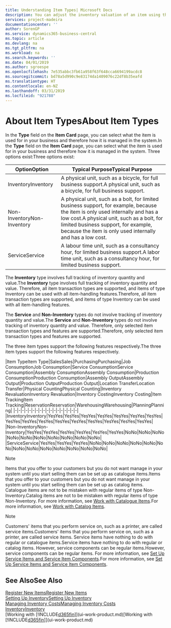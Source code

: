 ```yaml
---
title: Understanding Item Types| Microsoft Docs
description: You can adjust the inventory valuation of an item using the FIFO or Average costing methods, for example, when item costs change for reasons other than transactions.
services: project-madeira
documentationcenter: ''
author: SorenGP
ms.service: dynamics365-business-central
ms.topic: article
ms.devlang: na
ms.tgt_pltfrm: na
ms.workload: na
ms.search.keywords: ''
ms.date: 04/01/2019
ms.author: sgroespe
ms.openlocfilehash: 7e535abbc3fb61a958f63f648cca6694199acdc8
ms.sourcegitcommit: bd78a5d990c9e83174da1409076c22df8b35eafd
ms.translationtype: HT
ms.contentlocale: en-NZ
ms.lasthandoff: 03/31/2019
ms.locfileid: "921788"
---
```

# <a name="about-item-types"></a><span data-ttu-id="c6ae1-103">About Item Types</span><span class="sxs-lookup"><span data-stu-id="c6ae1-103">About Item Types</span></span>
<span data-ttu-id="c6ae1-104">In the **Type** field on the **Item Card** page, you can select what the item is used for in your business and therefore how it is managed in the system.</span><span class="sxs-lookup"><span data-stu-id="c6ae1-104">In the **Type** field on the **Item Card** page, you can select what the item is used for in your business and therefore how it is managed in the system.</span></span> <span data-ttu-id="c6ae1-105">Three options exist:</span><span class="sxs-lookup"><span data-stu-id="c6ae1-105">Three options exist:</span></span>

|<span data-ttu-id="c6ae1-106">Option</span><span class="sxs-lookup"><span data-stu-id="c6ae1-106">Option</span></span>|<span data-ttu-id="c6ae1-107">Typical Purpose</span><span class="sxs-lookup"><span data-stu-id="c6ae1-107">Typical Purpose</span></span>|
|------|-----------|
|<span data-ttu-id="c6ae1-108">Inventory</span><span class="sxs-lookup"><span data-stu-id="c6ae1-108">Inventory</span></span>|<span data-ttu-id="c6ae1-109">A physical unit, such as a bicycle, for full business support.</span><span class="sxs-lookup"><span data-stu-id="c6ae1-109">A physical unit, such as a bicycle, for full business support.</span></span>|
|<span data-ttu-id="c6ae1-110">Non-Inventory</span><span class="sxs-lookup"><span data-stu-id="c6ae1-110">Non-Inventory</span></span>|<span data-ttu-id="c6ae1-111">A physical unit, such as a bolt, for limited business support, for example, because the item is only used internally and has a low cost.</span><span class="sxs-lookup"><span data-stu-id="c6ae1-111">A physical unit, such as a bolt, for limited business support, for example, because the item is only used internally and has a low cost.</span></span>|
|<span data-ttu-id="c6ae1-112">Service</span><span class="sxs-lookup"><span data-stu-id="c6ae1-112">Service</span></span>|<span data-ttu-id="c6ae1-113">A labour time unit, such as a consultancy hour, for limited business support.</span><span class="sxs-lookup"><span data-stu-id="c6ae1-113">A labor time unit, such as a consultancy hour, for limited business support.</span></span>|

<span data-ttu-id="c6ae1-114">The **Inventory** type involves full tracking of inventory quantity and value.</span><span class="sxs-lookup"><span data-stu-id="c6ae1-114">The **Inventory** type involves full tracking of inventory quantity and value.</span></span> <span data-ttu-id="c6ae1-115">Therefore, all item transaction types are supported, and items of type Inventory can be used with all item-handling features.</span><span class="sxs-lookup"><span data-stu-id="c6ae1-115">Therefore, all item transaction types are supported, and items of type Inventory can be used with all item-handling features.</span></span>

<span data-ttu-id="c6ae1-116">The **Service** and **Non-Inventory** types do not involve tracking of inventory quantity and value.</span><span class="sxs-lookup"><span data-stu-id="c6ae1-116">The **Service** and **Non-Inventory** types do not involve tracking of inventory quantity and value.</span></span> <span data-ttu-id="c6ae1-117">Therefore, only selected item transaction types and features are supported.</span><span class="sxs-lookup"><span data-stu-id="c6ae1-117">Therefore, only selected item transaction types and features are supported.</span></span>

<span data-ttu-id="c6ae1-118">The three item types support the following features respectively.</span><span class="sxs-lookup"><span data-stu-id="c6ae1-118">The three item types support the following features respectively.</span></span>

|<span data-ttu-id="c6ae1-119">Item Type</span><span class="sxs-lookup"><span data-stu-id="c6ae1-119">Item Type</span></span>|<span data-ttu-id="c6ae1-120">Sales</span><span class="sxs-lookup"><span data-stu-id="c6ae1-120">Sales</span></span>|<span data-ttu-id="c6ae1-121">Purchasing</span><span class="sxs-lookup"><span data-stu-id="c6ae1-121">Purchasing</span></span>|<span data-ttu-id="c6ae1-122">Job Consumption</span><span class="sxs-lookup"><span data-stu-id="c6ae1-122">Job Consumption</span></span>|<span data-ttu-id="c6ae1-123">Service Consumption</span><span class="sxs-lookup"><span data-stu-id="c6ae1-123">Service Consumption</span></span>|<span data-ttu-id="c6ae1-124">Assembly Consumption</span><span class="sxs-lookup"><span data-stu-id="c6ae1-124">Assembly Consumption</span></span>|<span data-ttu-id="c6ae1-125">Production Consumption</span><span class="sxs-lookup"><span data-stu-id="c6ae1-125">Production Consumption</span></span>|<span data-ttu-id="c6ae1-126">Assembly Output</span><span class="sxs-lookup"><span data-stu-id="c6ae1-126">Assembly Output</span></span>|<span data-ttu-id="c6ae1-127">Production Output</span><span class="sxs-lookup"><span data-stu-id="c6ae1-127">Production Output</span></span>|<span data-ttu-id="c6ae1-128">Location Transfer</span><span class="sxs-lookup"><span data-stu-id="c6ae1-128">Location Transfer</span></span>|<span data-ttu-id="c6ae1-129">Physical Counting</span><span class="sxs-lookup"><span data-stu-id="c6ae1-129">Physical Counting</span></span>|<span data-ttu-id="c6ae1-130">Inventory Revaluation</span><span class="sxs-lookup"><span data-stu-id="c6ae1-130">Inventory Revaluation</span></span>|<span data-ttu-id="c6ae1-131">Inventory Costing</span><span class="sxs-lookup"><span data-stu-id="c6ae1-131">Inventory Costing</span></span>|<span data-ttu-id="c6ae1-132">Item Tracking</span><span class="sxs-lookup"><span data-stu-id="c6ae1-132">Item Tracking</span></span>|<span data-ttu-id="c6ae1-133">Reservation</span><span class="sxs-lookup"><span data-stu-id="c6ae1-133">Reservation</span></span>|<span data-ttu-id="c6ae1-134">Warehousing</span><span class="sxs-lookup"><span data-stu-id="c6ae1-134">Warehousing</span></span>|<span data-ttu-id="c6ae1-135">Planning</span><span class="sxs-lookup"><span data-stu-id="c6ae1-135">Planning</span></span>|
|-|-|-|-|-|-|-|-|-|-|-|-|-|-|-|-|-|-|
|<span data-ttu-id="c6ae1-136">Inventory</span><span class="sxs-lookup"><span data-stu-id="c6ae1-136">Inventory</span></span>|<span data-ttu-id="c6ae1-137">Yes</span><span class="sxs-lookup"><span data-stu-id="c6ae1-137">Yes</span></span>|<span data-ttu-id="c6ae1-138">Yes</span><span class="sxs-lookup"><span data-stu-id="c6ae1-138">Yes</span></span>|<span data-ttu-id="c6ae1-139">Yes</span><span class="sxs-lookup"><span data-stu-id="c6ae1-139">Yes</span></span>|<span data-ttu-id="c6ae1-140">Yes</span><span class="sxs-lookup"><span data-stu-id="c6ae1-140">Yes</span></span>|<span data-ttu-id="c6ae1-141">Yes</span><span class="sxs-lookup"><span data-stu-id="c6ae1-141">Yes</span></span>|<span data-ttu-id="c6ae1-142">Yes</span><span class="sxs-lookup"><span data-stu-id="c6ae1-142">Yes</span></span>|<span data-ttu-id="c6ae1-143">Yes</span><span class="sxs-lookup"><span data-stu-id="c6ae1-143">Yes</span></span>|<span data-ttu-id="c6ae1-144">Yes</span><span class="sxs-lookup"><span data-stu-id="c6ae1-144">Yes</span></span>|<span data-ttu-id="c6ae1-145">Yes</span><span class="sxs-lookup"><span data-stu-id="c6ae1-145">Yes</span></span>|<span data-ttu-id="c6ae1-146">Yes</span><span class="sxs-lookup"><span data-stu-id="c6ae1-146">Yes</span></span>|<span data-ttu-id="c6ae1-147">Yes</span><span class="sxs-lookup"><span data-stu-id="c6ae1-147">Yes</span></span>|<span data-ttu-id="c6ae1-148">Yes</span><span class="sxs-lookup"><span data-stu-id="c6ae1-148">Yes</span></span>|<span data-ttu-id="c6ae1-149">Yes</span><span class="sxs-lookup"><span data-stu-id="c6ae1-149">Yes</span></span>|<span data-ttu-id="c6ae1-150">Yes</span><span class="sxs-lookup"><span data-stu-id="c6ae1-150">Yes</span></span>|<span data-ttu-id="c6ae1-151">Yes</span><span class="sxs-lookup"><span data-stu-id="c6ae1-151">Yes</span></span>|<span data-ttu-id="c6ae1-152">Yes</span><span class="sxs-lookup"><span data-stu-id="c6ae1-152">Yes</span></span>|
|<span data-ttu-id="c6ae1-153">Non-Inventory</span><span class="sxs-lookup"><span data-stu-id="c6ae1-153">Non-Inventory</span></span>|<span data-ttu-id="c6ae1-154">Yes</span><span class="sxs-lookup"><span data-stu-id="c6ae1-154">Yes</span></span>|<span data-ttu-id="c6ae1-155">Yes</span><span class="sxs-lookup"><span data-stu-id="c6ae1-155">Yes</span></span>|<span data-ttu-id="c6ae1-156">Yes</span><span class="sxs-lookup"><span data-stu-id="c6ae1-156">Yes</span></span>|<span data-ttu-id="c6ae1-157">Yes</span><span class="sxs-lookup"><span data-stu-id="c6ae1-157">Yes</span></span>|<span data-ttu-id="c6ae1-158">Yes</span><span class="sxs-lookup"><span data-stu-id="c6ae1-158">Yes</span></span>|<span data-ttu-id="c6ae1-159">Yes</span><span class="sxs-lookup"><span data-stu-id="c6ae1-159">Yes</span></span>|<span data-ttu-id="c6ae1-160">No</span><span class="sxs-lookup"><span data-stu-id="c6ae1-160">No</span></span>|<span data-ttu-id="c6ae1-161">No</span><span class="sxs-lookup"><span data-stu-id="c6ae1-161">No</span></span>|<span data-ttu-id="c6ae1-162">No</span><span class="sxs-lookup"><span data-stu-id="c6ae1-162">No</span></span>|<span data-ttu-id="c6ae1-163">No</span><span class="sxs-lookup"><span data-stu-id="c6ae1-163">No</span></span>|<span data-ttu-id="c6ae1-164">No</span><span class="sxs-lookup"><span data-stu-id="c6ae1-164">No</span></span>|<span data-ttu-id="c6ae1-165">No</span><span class="sxs-lookup"><span data-stu-id="c6ae1-165">No</span></span>|<span data-ttu-id="c6ae1-166">No</span><span class="sxs-lookup"><span data-stu-id="c6ae1-166">No</span></span>|<span data-ttu-id="c6ae1-167">No</span><span class="sxs-lookup"><span data-stu-id="c6ae1-167">No</span></span>|<span data-ttu-id="c6ae1-168">No</span><span class="sxs-lookup"><span data-stu-id="c6ae1-168">No</span></span>|<span data-ttu-id="c6ae1-169">No</span><span class="sxs-lookup"><span data-stu-id="c6ae1-169">No</span></span>|
|<span data-ttu-id="c6ae1-170">Service</span><span class="sxs-lookup"><span data-stu-id="c6ae1-170">Service</span></span>|<span data-ttu-id="c6ae1-171">Yes</span><span class="sxs-lookup"><span data-stu-id="c6ae1-171">Yes</span></span>|<span data-ttu-id="c6ae1-172">Yes</span><span class="sxs-lookup"><span data-stu-id="c6ae1-172">Yes</span></span>|<span data-ttu-id="c6ae1-173">Yes</span><span class="sxs-lookup"><span data-stu-id="c6ae1-173">Yes</span></span>|<span data-ttu-id="c6ae1-174">No</span><span class="sxs-lookup"><span data-stu-id="c6ae1-174">No</span></span>|<span data-ttu-id="c6ae1-175">No</span><span class="sxs-lookup"><span data-stu-id="c6ae1-175">No</span></span>|<span data-ttu-id="c6ae1-176">No</span><span class="sxs-lookup"><span data-stu-id="c6ae1-176">No</span></span>|<span data-ttu-id="c6ae1-177">No</span><span class="sxs-lookup"><span data-stu-id="c6ae1-177">No</span></span>|<span data-ttu-id="c6ae1-178">No</span><span class="sxs-lookup"><span data-stu-id="c6ae1-178">No</span></span>|<span data-ttu-id="c6ae1-179">No</span><span class="sxs-lookup"><span data-stu-id="c6ae1-179">No</span></span>|<span data-ttu-id="c6ae1-180">No</span><span class="sxs-lookup"><span data-stu-id="c6ae1-180">No</span></span>|<span data-ttu-id="c6ae1-181">No</span><span class="sxs-lookup"><span data-stu-id="c6ae1-181">No</span></span>|<span data-ttu-id="c6ae1-182">No</span><span class="sxs-lookup"><span data-stu-id="c6ae1-182">No</span></span>|<span data-ttu-id="c6ae1-183">No</span><span class="sxs-lookup"><span data-stu-id="c6ae1-183">No</span></span>|<span data-ttu-id="c6ae1-184">No</span><span class="sxs-lookup"><span data-stu-id="c6ae1-184">No</span></span>|<span data-ttu-id="c6ae1-185">No</span><span class="sxs-lookup"><span data-stu-id="c6ae1-185">No</span></span>|<span data-ttu-id="c6ae1-186">No</span><span class="sxs-lookup"><span data-stu-id="c6ae1-186">No</span></span>|

> [!NOTE]
> <span data-ttu-id="c6ae1-187">Items that you offer to your customers but you do not want manage in your system until you start selling them can be set up as catalogue items.</span><span class="sxs-lookup"><span data-stu-id="c6ae1-187">Items that you offer to your customers but you do not want manage in your system until you start selling them can be set up as catalog items.</span></span> <span data-ttu-id="c6ae1-188">Catalogue items are not to be mistaken with regular items of type Non-Inventory.</span><span class="sxs-lookup"><span data-stu-id="c6ae1-188">Catalog items are not to be mistaken with regular items of type Non-Inventory.</span></span> <span data-ttu-id="c6ae1-189">For more information, see [Work with Catalogue Items](inventory-how-work-nonstock-items.md).</span><span class="sxs-lookup"><span data-stu-id="c6ae1-189">For more information, see [Work with Catalog Items](inventory-how-work-nonstock-items.md).</span></span>

> [!NOTE]
> <span data-ttu-id="c6ae1-190">Customers' items that you perform service on, such as a printer, are called service items.</span><span class="sxs-lookup"><span data-stu-id="c6ae1-190">Customers' items that you perform service on, such as a printer, are called service items.</span></span> <span data-ttu-id="c6ae1-191">Service items have nothing to do with regular or catalogue items.</span><span class="sxs-lookup"><span data-stu-id="c6ae1-191">Service items have nothing to do with regular or catalog items.</span></span> <span data-ttu-id="c6ae1-192">However, service components can be regular items.</span><span class="sxs-lookup"><span data-stu-id="c6ae1-192">However, service components can be regular items.</span></span> <span data-ttu-id="c6ae1-193">For more information, see [Set Up Service Items and Service Item Components](service-how-setup-service-items.md).</span><span class="sxs-lookup"><span data-stu-id="c6ae1-193">For more information, see [Set Up Service Items and Service Item Components](service-how-setup-service-items.md).</span></span>

## <a name="see-also"></a><span data-ttu-id="c6ae1-194">See Also</span><span class="sxs-lookup"><span data-stu-id="c6ae1-194">See Also</span></span>
[<span data-ttu-id="c6ae1-195">Register New Items</span><span class="sxs-lookup"><span data-stu-id="c6ae1-195">Register New Items</span></span>](inventory-how-register-new-items.md)  
[<span data-ttu-id="c6ae1-196">Setting Up Inventory</span><span class="sxs-lookup"><span data-stu-id="c6ae1-196">Setting Up Inventory</span></span>](inventory-setup-inventory.md)  
[<span data-ttu-id="c6ae1-197">Managing Inventory Costs</span><span class="sxs-lookup"><span data-stu-id="c6ae1-197">Managing Inventory Costs</span></span>](finance-manage-inventory-costs.md)  
[<span data-ttu-id="c6ae1-198">Inventory</span><span class="sxs-lookup"><span data-stu-id="c6ae1-198">Inventory</span></span>](inventory-manage-inventory.md)  
<span data-ttu-id="c6ae1-199">[Working with [!INCLUDE[d365fin](includes/d365fin_md.md)]](ui-work-product.md)</span><span class="sxs-lookup"><span data-stu-id="c6ae1-199">[Working with [!INCLUDE[d365fin](includes/d365fin_md.md)]](ui-work-product.md)</span></span>
